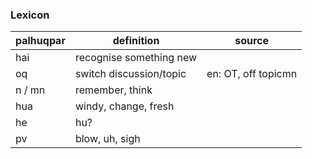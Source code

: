 
### Lexicon
palhuqpar| definition			| source
--------|-----------------------|-------
hai		| recognise something new
oq		| switch discussion/topic	|	en: OT, off topicmn		|
n / mn	| remember, think
hua		| windy, change, fresh
he		| hu?
pv		| blow, uh, sigh
